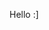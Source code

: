 Hello :]

<!--
**komaljeengar/komaljeengar** is a ✨ _special_ ✨ repository because its `README.md` (this file) appears on your GitHub profile.

Here are some ideas to get you started:

- 🔭 I’m currently working on ...
- 🌱 I’m currently learning ...
- 👯 I’m looking to collaborate on ...
- 🤔 I’m looking for help with ...
- 💬 Ask me about agustd 
- 📫 How to reach me: ...
- 😄 Pronouns: she her 
- ⚡ Fun fact: I love music
-->
